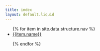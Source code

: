 ```yaml
---
title: index
layout: default.liquid
---
```

<ul>
{% for item in site.data.structure.nav %}
<li>
  <a href="{{ item.name }}.html">{{item.name}}</a>
</li>

{% endfor %}
</ul>
